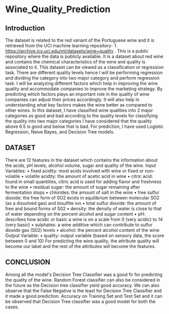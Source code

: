 # Wine_Quality_Prediction

## Introduction

The dataset is related to the red variant of the Portuguese wine and it is retrieved from the UCI machine learning repository- 1.	https://archive.ics.uci.edu/ml/datasets/wine+quality . This is a public repository where the data is publicly available. It is a dataset about red wine and contains the chemical characteristics of the wine and quality is associated to it. This dataset can be viewed as a classification or regression task. There are different quality levels hence I will be performing regression and dividing the category into two major category and perform regression task. I will be analyzing different factors which help in improving the wine quality and accommodate companies to improve the marketing strategy. By predicting which factors plays an important role in the quality of wine companies can adjust their prices accordingly. It will also help in understanding what key factors makes the wine better as compared to other wines. In this dataset, I have classified wine qualities into 2 major categories as good and bad according to the quality levels for classifying the quality into two major categories I have considered that the quality above 6.5 is good and below that is bad. For prediction, I have used Logistic Regression, Naive Bayes, and Decision Tree models. 

## DATASET
There are 12 features in the dataset which contains the information about the acids, pH levels, alcohol volume, sugar and quality of the wine.
Input Variables:
•	fixed acidity: most acids involved with wine or fixed or non-volatile
•	volatile acidity: the amount of acetic acid in wine
•	citric acid: found in small quantities, citric acid is used for adding flavor and freshness to the wine 
•	residual sugar: the amount of sugar remaining after fermentation stops
•	chlorides: the amount of salt in the wine
•	free sulfur dioxide: the free form of SO2 exists in equilibrium between molecular SO2 (as a dissolved gas) and bisulfite ion
•	total sulfur dioxide: the amount of free and bound forms of S02
•	density: the density of water is close to that of water depending on the percent alcohol and sugar content
•	pH: describes how acidic or basic a wine is on a scale from 0 (very acidic) to 14 (very basic)
•	sulphates: a wine additive which can contribute to sulfur dioxide gas (S02) levels
•	alcohol: the percent alcohol content of the wine
Output Variable:
•	quality: output variable (based on sensory data, the score between 0 and 10)
For predicting the wine quality, the attribute quality will become our label and the rest of the attributes will become the features.


## CONCLUSION 
Among all the model's Decision Tree Classifier was a good fir for predicting the quality of the wine. Random Forest classifier can also be considered in the future as the Decision tree classifier yield good accuracy.
We can also observe that the False Negative is the least for Decision Tree Classifier and it made a good prediction.
Accuracy on Training Set and Test Set and it can be observed that Decision Tree classifier was a good model for both the cases.

